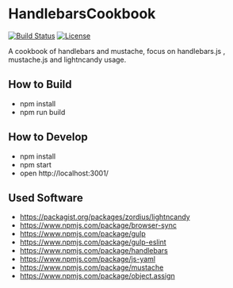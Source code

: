 HandlebarsCookbook
==================

[![Build Status](https://travis-ci.org/zordius/HandlebarsCookbook.svg?branch=master)](https://travis-ci.org/zordius/HandlebarsCookbook) [![License](https://img.shields.io/badge/license-MIT-green.svg)](LICENSE.txt)

A cookbook of handlebars and mustache, focus on handlebars.js , mustache.js and lightncandy usage.

How to Build
------------

* npm install
* npm run build

How to Develop
--------------

* npm install
* npm start
* open http://localhost:3001/

Used Software
-------------

* https://packagist.org/packages/zordius/lightncandy
* https://www.npmjs.com/package/browser-sync
* https://www.npmjs.com/package/gulp
* https://www.npmjs.com/package/gulp-eslint
* https://www.npmjs.com/package/handlebars
* https://www.npmjs.com/package/js-yaml
* https://www.npmjs.com/package/mustache
* https://www.npmjs.com/package/object.assign
